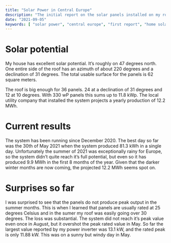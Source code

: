 ```yaml
---
title: "Solar Power in Central Europe"
description: "The initial report on the solar panels installed on my roof"
date: "2021-09-05"
keywords: [ "solar power", "central europe", "first report", "home solar", "green energy" ]
---
```

# Solar potential

My house has excellent solar potential. It’s roughly on 47 degrees north. One entire side of the
roof has an azimuth of about 220 degrees and a declination of 31 degrees. The total usable surface
for the panels is 62 square meters.

The roof is big enough for 36 panels. 24 at a declination of 31 degrees and 12 at 10 degrees. With
330 wP panels this sums up to 11.8 kWp. The local utility company that installed the system projects
a yearly production of 12.2 MWh.

# Current results

The system has been running since December 2020. The best day so far was the 30th of May 2021 when
the system produced 81.3 kWh in a single day. Unfortunately the summer of 2021 was exceptionally
rainy for Europe, so the system didn’t quite reach it’s full potential, but even so it has produced
9.9 MWh in the first 8 months of the year. Given that the darker winter months are now coming, the
projected 12.2 MWh seems spot on.

# Surprises so far

I was surprised to see that the panels do not produce peak output in the summer months. This is when
I learned that panels are usually rated at 25 degrees Celsius and in the sumer my roof was easily
going over 30 degrees. The loss was substantial. The system did not reach it’s peak value even once
in August, but it overshot the peak rated value in May. So far the largest value reported by my
power inverter was 13.1 kW, and the rated peak is only 11.88 kW. This was on a sunny but windy day
in May.

